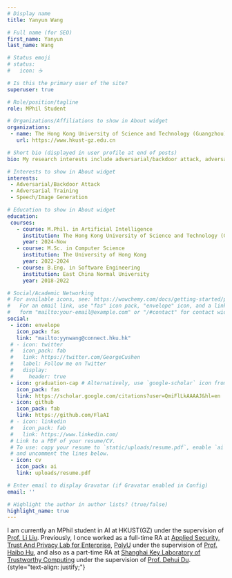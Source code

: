 ```yaml
---
# Display name
title: Yanyun Wang

# Full name (for SEO)
first_name: Yanyun
last_name: Wang

# Status emoji
# status:
#   icon: ☕️

# Is this the primary user of the site?
superuser: true

# Role/position/tagline
role: MPhil Student

# Organizations/Affiliations to show in About widget
organizations:
 - name: The Hong Kong University of Science and Technology (Guangzhou)
   url: https://www.hkust-gz.edu.cn

# Short bio (displayed in user profile at end of posts)
bio: My research interests include adversarial/backdoor attack, adversarial training, and speech/image generation.

# Interests to show in About widget
interests:
 - Adversarial/Backdoor Attack
 - Adversarial Training
 - Speech/Image Generation

# Education to show in About widget
education:
 courses:
   - course: M.Phil. in Artificial Intelligence
     institution: The Hong Kong University of Science and Technology (Guangzhou)
     year: 2024-Now
   - course: M.Sc. in Computer Science
     institution: The University of Hong Kong
     year: 2022-2024
   - course: B.Eng. in Software Engineering
     institution: East China Normal University
     year: 2018-2022

# Social/Academic Networking
# For available icons, see: https://wowchemy.com/docs/getting-started/page-builder/#icons
#   For an email link, use "fas" icon pack, "envelope" icon, and a link in the
#   form "mailto:your-email@example.com" or "/#contact" for contact widget.
social:
 - icon: envelope
   icon_pack: fas
   link: "mailto:yynwang@connect.hku.hk"
 # - icon: twitter
 #   icon_pack: fab
 #   link: https://twitter.com/GeorgeCushen
 #   label: Follow me on Twitter
 #   display:
 #     header: true
 - icon: graduation-cap # Alternatively, use `google-scholar` icon from `ai` icon pack
   icon_pack: fas
   link: https://scholar.google.com/citations?user=QmiFlLkAAAAJ&hl=en
 - icon: github
   icon_pack: fab
   link: https://github.com/FlaAI
 # - icon: linkedin
 #   icon_pack: fab
 #   link: https://www.linkedin.com/
 # Link to a PDF of your resume/CV.
 # To use: copy your resume to `static/uploads/resume.pdf`, enable `ai` icons in `params.yaml`,
 # and uncomment the lines below.
 - icon: cv
   icon_pack: ai
   link: uploads/resume.pdf

# Enter email to display Gravatar (if Gravatar enabled in Config)
email: ''

# Highlight the author in author lists? (true/false)
highlight_name: true
---
```

 
I am currently an MPhil student in AI at HKUST(GZ) under the supervision of [Prof. Li Liu](https://liliu-avril.github.io/). Previously, I once worked as a full-time RA at [Applied Security, Trust And Privacy Lab for Enterprise](https://www.astaple.com/), [PolyU](https://www.polyu.edu.hk/) under the supervision of [Prof. Haibo Hu](https://haibohu.org/), and also as a part-time RA at [Shanghai Key Laboratory of Trustworthy Computing](https://tclab.ecnu.edu.cn/) under the supervision of [Prof. Dehui Du](https://scholar.google.com/citations?user=9WHLtvoAAAAJ&hl=en&oi=ao).
{style="text-align: justify;"}
